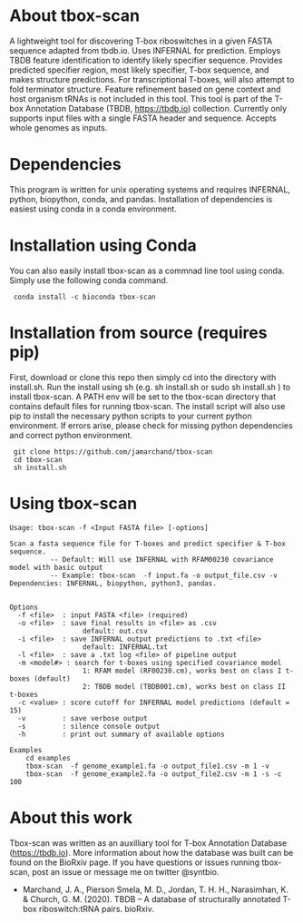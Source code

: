 

# About tbox-scan
A lightweight tool for discovering T-box riboswitches in a given FASTA sequence adapted from tbdb.io. Uses INFERNAL for prediction. Employs TBDB feature identification to identify likely specifier sequence. Provides predicted specifier region, most likely specifier, T-box sequence, and makes structure predictions. For transcriptional T-boxes, will also attempt to fold terminator structure. Feature refinement based on gene context and host organism tRNAs is not included in this tool. This tool is part of the T-box Annotation Database (TBDB, https://tbdb.io) collection. Currently only supports input files with a single FASTA header and sequence.  Accepts whole genomes as inputs. 


# Dependencies 
This program is written for unix operating systems and requires INFERNAL, python, biopython, conda, and pandas. Installation of dependencies is easiest using conda in a conda environment. 

     
# Installation using Conda 
You can also easily install tbox-scan as a commnad line tool using conda. Simply use the following conda command. 

     conda install -c bioconda tbox-scan
     
# Installation from source (requires pip) 
First, download or clone this repo then simply cd into the directory with install.sh. Run the install using sh (e.g. sh install.sh or sudo sh install.sh ) to install tbox-scan. A PATH env will be set to the tbox-scan directory that contains default files for running tbox-scan. The install script will also use pip to install the necessary python scripts to your current python environment. If errors arise, please check for missing python dependencies and correct python environment. 

     git clone https://github.com/jamarchand/tbox-scan
     cd tbox-scan
     sh install.sh

     
# Using tbox-scan 
  
    Usage: tbox-scan -f <Input FASTA file> [-options]

    Scan a fasta sequence file for T-boxes and predict specifier & T-box sequence.
              -- Default: Will use INFERNAL with RFAM00230 covariance model with basic output
              -- Example: tbox-scan  -f input.fa -o output_file.csv -v
    Dependencies: INFERNAL, biopython, python3, pandas.


    Options
      -f <file>  : input FASTA <file> (required) 
      -o <file>  : save final results in <file> as .csv
                      default: out.csv
      -i <file>  : save INFERNAL output predictions to .txt <file>
                      default: INFERNAL.txt
      -l <file>  : save a .txt log <file> of pipeline output
      -m <model#> : search for t-boxes using specified covariance model
                      1: RFAM model (RF00230.cm), works best on class I t-boxes (default)
                      2: TBDB model (TBDB001.cm), works best on class II t-boxes 
      -c <value> : score cutoff for INFERNAL model predictions (default = 15)
      -v         : save verbose output
      -s         : silence console output
      -h         : print out summary of available options

    Examples
        cd examples
        tbox-scan  -f genome_example1.fa -o output_file1.csv -m 1 -v
        tbox-scan  -f genome_example2.fa -o output_file2.csv -m 1 -s -c 100

# About this work 
Tbox-scan was written as an auxilliary tool for T-box Annotation Database (https://tbdb.io). More information about how the database was built can be found on the BioRxiv page. If you have questions or issues running tbox-scan, post an issue or message me on twitter @syntbio. 

- Marchand, J. A., Pierson Smela, M. D., Jordan, T. H. H., Narasimhan, K. & Church, G. M. (2020). TBDB – A database of structurally annotated T-box riboswitch:tRNA pairs. bioRxiv.


